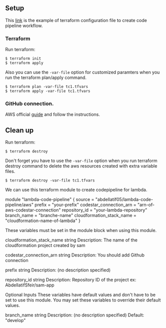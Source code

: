 ## Setup
This [link](https://github.com/madanbs/terraform-lambda-deployment/blob/main/main.tf) is the example of terraform configuration file to create code pipeline workflow.

### Terraform
Run terraform:
```
$ terraform init
$ terraform apply
```
Also you can use the `-var-file` option for customized paramters when you run the terraform plan/apply command.
```
$ terraform plan -var-file tc1.tfvars
$ terraform apply -var-file tc1.tfvars
```

### GitHub connection.

AWS official [guide](https://docs.aws.amazon.com/dtconsole/latest/userguide/connections-update.html) and follow the instructions.

## Clean up
Run terraform:
```
$ terraform destroy
```
Don't forget you have to use the `-var-file` option when you run terraform destroy command to delete the aws resources created with extra variable files.
```
$ terraform destroy -var-file tc1.tfvars
```

We can use this terraform  module to create codepipeline for lambda.

module "lambda-code-pipeline" {
  source   = "abdellatif05/lambda-code-pipeline/aws"
  prefix                    = "your-prefix"
  codestar_connection_arn   = "arn-of-aws-codestar-connection"
  repository_id             = "your-lambda-repository"
  branch_name               = "branche-name"
  cloudformation_stack_name = "cloudformation-name-of-lambda"
}

These variables must be set in the module block when using this module.

cloudformation_stack_name string
Description: The name of the cloudformation project created by sam

codestar_connection_arn string
Description: You should add Github connection

prefix string
Description: (no description specified)

repository_id string
Description: Repository ID of the project ex: AbdellatifSfeir/sam-app

Optional Inputs
These variables have default values and don't have to be set to use this module. You may set these variables to override their default values.

branch_name string
Description: (no description specified)
Default: "develop"
```
